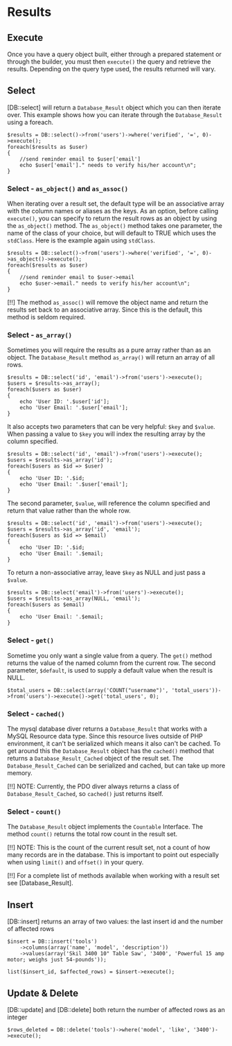 # Results

## Execute

Once you have a query object built, either through a prepared statement or through the builder, you must then `execute()` the query and retrieve the results. Depending on the query type used, the results returned will vary. 

## Select

[DB::select] will return a `Database_Result` object which you can then iterate over. This example shows how you can iterate through the `Database_Result` using a foreach.

	$results = DB::select()->from('users')->where('verified', '=', 0)->execute();
	foreach($results as $user)
	{
		//send reminder email to $user['email']
		echo $user['email']." needs to verify his/her account\n";
	}

### Select - `as_object()` and `as_assoc()`

When iterating over a result set, the default type will be an associative array with the column names or aliases as the keys. As an option, before calling `execute()`, you can specify to return the result rows as an object by using the `as_object()` method. The `as_object()` method takes one parameter, the name of the class of your choice, but will default to TRUE which uses the `stdClass`. Here is the example again using `stdClass`.

	$results = DB::select()->from('users')->where('verified', '=', 0)->as_object()->execute();
	foreach($results as $user)
	{
		//send reminder email to $user->email
		echo $user->email." needs to verify his/her account\n";
	}

[!!] The method `as_assoc()` will remove the object name and return the results set back to an associative array. Since this is the default, this method is seldom required.

### Select - `as_array()`

Sometimes you will require the results as a pure array rather than as an object. The `Database_Result` method `as_array()` will return an array of all rows. 

	$results = DB::select('id', 'email')->from('users')->execute();
	$users = $results->as_array();
	foreach($users as $user)
	{
		echo 'User ID: '.$user['id'];
		echo 'User Email: '.$user['email'];
	}

It also accepts two parameters that can be very helpful: `$key` and `$value`. When passing a value to `$key` you will index the resulting array by the column specified.

	$results = DB::select('id', 'email')->from('users')->execute();
	$users = $results->as_array('id');
	foreach($users as $id => $user)
	{
		echo 'User ID: '.$id;
		echo 'User Email: '.$user['email'];
	}

The second parameter, `$value`, will reference the column specified and return that value rather than the whole row.

	$results = DB::select('id', 'email')->from('users')->execute();
	$users = $results->as_array('id', 'email');
	foreach($users as $id => $email)
	{
		echo 'User ID: '.$id;
		echo 'User Email: '.$email;
	}

To return a non-associative array, leave `$key` as NULL and just pass a `$value`.

	$results = DB::select('email')->from('users')->execute();
	$users = $results->as_array(NULL, 'email');
	foreach($users as $email)
	{
		echo 'User Email: '.$email;
	}

### Select - `get()`

Sometime you only want a single value from a query. The `get()` method returns the value of the named column from the current row. The second parameter, `$default`, is used to supply a default value when the result is NULL.

	$total_users = DB::select(array('COUNT("username")', 'total_users'))->from('users')->execute()->get('total_users', 0);

### Select - `cached()`

The mysql database diver returns a `Database_Result` that works with a MySQL Resource data type. Since this resource lives outside of PHP environment, it can't be serialized which means it also can't be cached. To get around this the `Database_Result` object has the `cached()` method that returns a `Database_Result_Cached` object of the result set. The `Database_Result_Cached` can be serialized and cached, but can take up more memory. 

[!!] NOTE: Currently, the PDO diver always returns a class of `Database_Result_Cached`, so `cached()` just returns itself.

### Select - `count()`

The `Database_Result` object implements the `Countable` Interface. The method `count()` returns the total row count in the result set. 

[!!] NOTE: This is the count of the current result set, not a count of how many records are in the database. This is important to point out especially when using `limit()` and `offset()` in your query.

[!!] For a complete list of methods available when working with a result set see [Database_Result].

## Insert

[DB::insert] returns an array of two values: the last insert id and the number of affected rows
	
	$insert = DB::insert('tools')
		->columns(array('name', 'model', 'description'))
		->values(array('Skil 3400 10" Table Saw', '3400', 'Powerful 15 amp motor; weighs just 54-pounds'));
		
	list($insert_id, $affected_rows) = $insert->execute();

## Update & Delete

[DB::update] and [DB::delete] both return the number of affected rows as an integer

	$rows_deleted = DB::delete('tools')->where('model', 'like', '3400')->execute();
